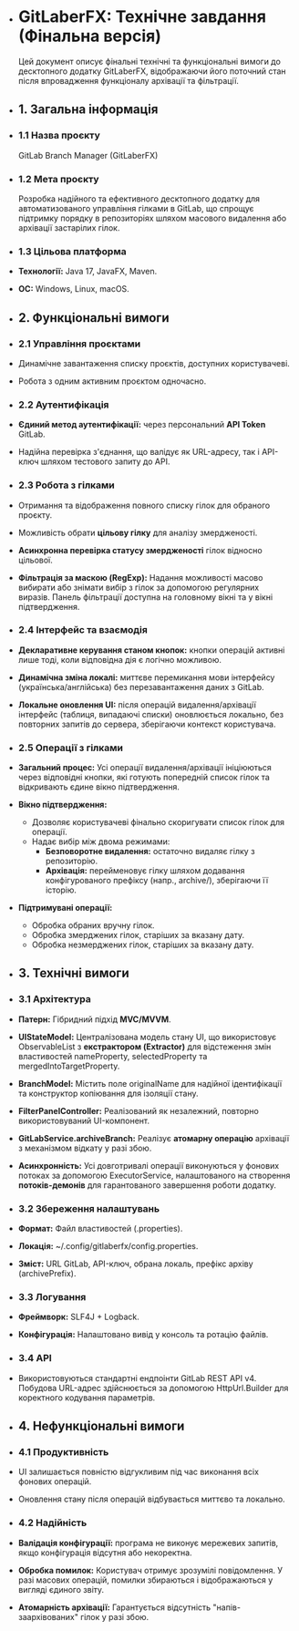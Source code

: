 - # GitLaberFX: Технічне завдання (Фінальна версія)

  Цей документ описує фінальні технічні та функціональні вимоги до десктопного додатку GitLaberFX, відображаючи його поточний стан після впровадження функціоналу архівації та фільтрації.
- ## 1. Загальна інформація
- ### 1.1 Назва проєкту

  GitLab Branch Manager (GitLaberFX)
- ### 1.2 Мета проєкту

  Розробка надійного та ефективного десктопного додатку для автоматизованого управління гілками в GitLab, що спрощує підтримку порядку в репозиторіях шляхом масового видалення або архівації застарілих гілок.
- ### 1.3 Цільова платформа
- **Технології:** Java 17, JavaFX, Maven.
- **ОС:** Windows, Linux, macOS.
- ## 2. Функціональні вимоги
- ### 2.1 Управління проєктами
- Динамічне завантаження списку проєктів, доступних користувачеві.
- Робота з одним активним проєктом одночасно.
- ### 2.2 Аутентифікація
- **Єдиний метод аутентифікації:** через персональний **API Token** GitLab.
- Надійна перевірка з'єднання, що валідує як URL-адресу, так і API-ключ шляхом тестового запиту до API.
- ### 2.3 Робота з гілками
- Отримання та відображення повного списку гілок для обраного проєкту.
- Можливість обрати **цільову гілку** для аналізу змердженості.
- **Асинхронна перевірка статусу змердженості** гілок відносно цільової.
- **Фільтрація за маскою (RegExp):** Надання можливості масово вибирати або знімати вибір з гілок за допомогою регулярних виразів. Панель фільтрації доступна на головному вікні та у вікні підтвердження.
- ### 2.4 Інтерфейс та взаємодія
- **Декларативне керування станом кнопок:** кнопки операцій активні лише тоді, коли відповідна дія є логічно можливою.
- **Динамічна зміна локалі:** миттєве перемикання мови інтерфейсу (українська/англійська) без перезавантаження даних з GitLab.
- **Локальне оновлення UI:** після операцій видалення/архівації інтерфейс (таблиця, випадаючі списки) оновлюється локально, без повторних запитів до сервера, зберігаючи контекст користувача.
- ### 2.5 Операції з гілками
- **Загальний процес:** Усі операції видалення/архівації ініціюються через відповідні кнопки, які готують попередній список гілок та відкривають єдине вікно підтвердження.
- **Вікно підтвердження:**
    - Дозволяє користувачеві фінально скоригувати список гілок для операції.
    - Надає вибір між двома режимами:
        - **Безповоротне видалення:** остаточно видаляє гілку з репозиторію.
        - **Архівація:** перейменовує гілку шляхом додавання конфігурованого префіксу (напр., archive/), зберігаючи її історію.
- **Підтримувані операції:**
    - Обробка обраних вручну гілок.
    - Обробка змерджених гілок, старіших за вказану дату.
    - Обробка незмерджених гілок, старіших за вказану дату.
- ## 3. Технічні вимоги
- ### 3.1 Архітектура
- **Патерн:** Гібридний підхід **MVC/MVVM**.
- **UIStateModel:** Централізована модель стану UI, що використовує ObservableList з **екстрактором (Extractor)** для відстеження змін властивостей nameProperty, selectedProperty та mergedIntoTargetProperty.
- **BranchModel:** Містить поле originalName для надійної ідентифікації та конструктор копіювання для ізоляції стану.
- **FilterPanelController:** Реалізований як незалежний, повторно використовуваний UI-компонент.
- **GitLabService.archiveBranch:** Реалізує **атомарну операцію** архівації з механізмом відкату у разі збою.
- **Асинхронність:** Усі довготривалі операції виконуються у фонових потоках за допомогою ExecutorService, налаштованого на створення **потоків-демонів** для гарантованого завершення роботи додатку.
- ### 3.2 Збереження налаштувань
- **Формат:** Файл властивостей (.properties).
- **Локація:** ~/.config/gitlaberfx/config.properties.
- **Зміст:** URL GitLab, API-ключ, обрана локаль, префікс архіву (archivePrefix).
- ### 3.3 Логування
- **Фреймворк:** SLF4J + Logback.
- **Конфігурація:** Налаштовано вивід у консоль та ротацію файлів.
- ### 3.4 API
- Використовуються стандартні ендпоінти GitLab REST API v4. Побудова URL-адрес здійснюється за допомогою HttpUrl.Builder для коректного кодування параметрів.
- ## 4. Нефункціональні вимоги
- ### 4.1 Продуктивність
- UI залишається повністю відгукливим під час виконання всіх фонових операцій.
- Оновлення стану після операцій відбувається миттєво та локально.
- ### 4.2 Надійність
- **Валідація конфігурації:** програма не виконує мережевих запитів, якщо конфігурація відсутня або некоректна.
- **Обробка помилок:** Користувач отримує зрозумілі повідомлення. У разі масових операцій, помилки збираються і відображаються у вигляді єдиного звіту.
- **Атомарність архівації:** Гарантується відсутність "напів-заархівованих" гілок у разі збою.